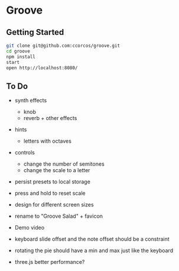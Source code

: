 # Groove

## Getting Started

```sh
git clone git@github.com:ccorcos/groove.git
cd groove
npm install
start
open http://localhost:8080/
```

## To Do

- synth effects
  - knob
  - reverb + other effects
- hints
  - letters with octaves
- controls
  - change the number of semitones
  - change the scale to a letter
- persist presets to local storage
- press and hold to reset scale


- design for different screen sizes

- rename to "Groove Salad" + favicon
- Demo video
- keyboard slide offset and the note offset should be a constraint
- rotating the pie should have a min and max just like the keyboard

- three.js better performance?
